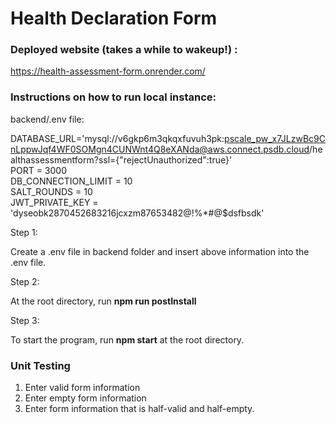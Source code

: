# Health Declaration Form

### Deployed website (takes a while to wakeup!) : 
https://health-assessment-form.onrender.com/

### Instructions on how to run local instance: 

backend/.env file: 

DATABASE_URL='mysql://v6gkp6m3qkqxfuvuh3pk:pscale_pw_x7JLzwBc9CnLppwJqf4WF0SOMgn4CUNWnt4Q8eXANda@aws.connect.psdb.cloud/healthassessmentform?ssl={"rejectUnauthorized":true}'  
PORT = 3000  
DB_CONNECTION_LIMIT = 10  
SALT_ROUNDS = 10  
JWT_PRIVATE_KEY = 'dyseobk2870452683216jcxzm87653482@!%*#@$dsfbsdk'  


Step 1: 

Create a .env file in backend folder and insert above information into the .env file.

Step 2:

At the root directory, run **npm run postInstall**

Step 3:

To start the program, run **npm start** at the root directory.


### Unit Testing

1. Enter valid form information
2. Enter empty form information
3. Enter form information that is half-valid and half-empty.



